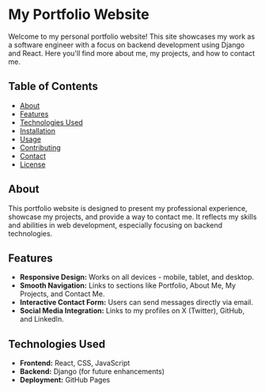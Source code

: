 # My Portfolio Website

Welcome to my personal portfolio website! This site showcases my work as a software engineer with a focus on backend development using Django and React. Here you'll find more about me, my projects, and how to contact me.

## Table of Contents

- [About](#about)
- [Features](#features)
- [Technologies Used](#technologies-used)
- [Installation](#installation)
- [Usage](#usage)
- [Contributing](#contributing)
- [Contact](#contact)
- [License](#license)

## About

This portfolio website is designed to present my professional experience, showcase my projects, and provide a way to contact me. It reflects my skills and abilities in web development, especially focusing on backend technologies.

## Features

- **Responsive Design:** Works on all devices - mobile, tablet, and desktop.
- **Smooth Navigation:** Links to sections like Portfolio, About Me, My Projects, and Contact Me.
- **Interactive Contact Form:** Users can send messages directly via email.
- **Social Media Integration:** Links to my profiles on X (Twitter), GitHub, and LinkedIn.

## Technologies Used

- **Frontend:** React, CSS, JavaScript
- **Backend:** Django (for future enhancements)
- **Deployment:** GitHub Pages
